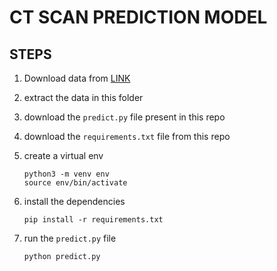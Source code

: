 # CT SCAN PREDICTION MODEL

## STEPS
1. Download data from [LINK](https://github.com/mltuts1998/ctscan_covid_prediction/tree/main/images)
2. extract the data in this folder
5. download the `predict.py` file present in this repo
6. download the `requirements.txt` file from this repo
6. create a virtual env
	```
	python3 -m venv env
	source env/bin/activate
	```
7. install the dependencies
	```
	pip install -r requirements.txt
	```
8. run the `predict.py` file

	```
	python predict.py
	```
